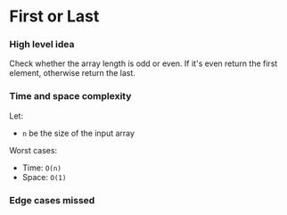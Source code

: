 # First or Last

### High level idea

Check whether the array length is odd or even.  If it's even return the first element, otherwise return the last.  

### Time and space complexity

Let: <br>

- `n` be the size of the input array <br>

Worst cases: <br>

- Time: `O(n)` <br>
- Space: `O(1)`

### Edge cases missed
